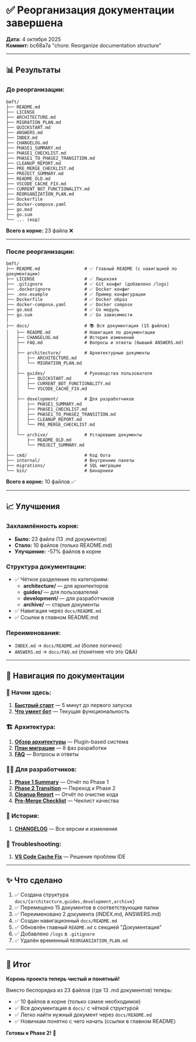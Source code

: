 # ✅ Реорганизация документации завершена

**Дата:** 4 октября 2025  
**Коммит:** bc68a7a "chore: Reorganize documentation structure"

---

## 📊 Результаты

### До реорганизации:
```
bmft/
├── README.md
├── LICENSE
├── ARCHITECTURE.md
├── MIGRATION_PLAN.md
├── QUICKSTART.md
├── ANSWERS.md
├── INDEX.md
├── CHANGELOG.md
├── PHASE1_SUMMARY.md
├── PHASE1_CHECKLIST.md
├── PHASE1_TO_PHASE2_TRANSITION.md
├── CLEANUP_REPORT.md
├── PRE_MERGE_CHECKLIST.md
├── PROJECT_SUMMARY.md
├── README_OLD.md
├── VSCODE_CACHE_FIX.md
├── CURRENT_BOT_FUNCTIONALITY.md
├── REORGANIZATION_PLAN.md
├── Dockerfile
├── docker-compose.yaml
├── go.mod
├── go.sum
└── ... (код)
```
**Всего в корне:** 23 файла ❌

---

### После реорганизации:
```
bmft/
├── README.md                 # ✅ Главный README (с навигацией по документации)
├── LICENSE                   # ✅ Лицензия
├── .gitignore                # ✅ Git конфиг (добавлено /logs)
├── .dockerignore             # ✅ Docker конфиг
├── .env.example              # ✅ Пример конфигурации
├── Dockerfile                # ✅ Docker образ
├── docker-compose.yaml       # ✅ Docker compose
├── go.mod                    # ✅ Go модуль
├── go.sum                    # ✅ Go зависимости
│
├── docs/                     # 📚 Вся документация (15 файлов)
│   ├── README.md             # Навигация по документации
│   ├── CHANGELOG.md          # История изменений
│   ├── FAQ.md                # Вопросы и ответы (бывший ANSWERS.md)
│   │
│   ├── architecture/         # Архитектурные документы
│   │   ├── ARCHITECTURE.md
│   │   └── MIGRATION_PLAN.md
│   │
│   ├── guides/               # Руководства пользователя
│   │   ├── QUICKSTART.md
│   │   ├── CURRENT_BOT_FUNCTIONALITY.md
│   │   └── VSCODE_CACHE_FIX.md
│   │
│   ├── development/          # Для разработчиков
│   │   ├── PHASE1_SUMMARY.md
│   │   ├── PHASE1_CHECKLIST.md
│   │   ├── PHASE1_TO_PHASE2_TRANSITION.md
│   │   ├── CLEANUP_REPORT.md
│   │   └── PRE_MERGE_CHECKLIST.md
│   │
│   └── archive/              # Устаревшие документы
│       ├── README_OLD.md
│       └── PROJECT_SUMMARY.md
│
├── cmd/                      # Код бота
├── internal/                 # Внутренние пакеты
├── migrations/               # SQL миграции
└── bin/                      # Бинарники
```
**Всего в корне:** 10 файлов ✅

---

## 📈 Улучшения

### Захламлённость корня:
- **Было:** 23 файла (13 .md документов)
- **Стало:** 10 файлов (только README.md)
- **Улучшение:** -57% файлов в корне

### Структура документации:
- ✅ Чёткое разделение по категориям:
  - **architecture/** — для архитекторов
  - **guides/** — для пользователей
  - **development/** — для разработчиков
  - **archive/** — старые документы
- ✅ Навигация через `docs/README.md`
- ✅ Ссылки в главном README.md

### Переименования:
- `INDEX.md` → `docs/README.md` (более логично)
- `ANSWERS.md` → `docs/FAQ.md` (понятнее что это Q&A)

---

## 🎯 Навигация по документации

### 🚀 Начни здесь:
1. **[Быстрый старт](docs/guides/QUICKSTART.md)** — 5 минут до первого запуска
2. **[Что умеет бот](docs/guides/CURRENT_BOT_FUNCTIONALITY.md)** — Текущая функциональность

### 🏗️ Архитектура:
1. **[Обзор архитектуры](docs/architecture/ARCHITECTURE.md)** — Plugin-based система
2. **[План миграции](docs/architecture/MIGRATION_PLAN.md)** — 8 фаз разработки
3. **[FAQ](docs/FAQ.md)** — Вопросы и ответы

### 👨‍💻 Для разработчиков:
1. **[Phase 1 Summary](docs/development/PHASE1_SUMMARY.md)** — Отчёт по Phase 1
2. **[Phase 2 Transition](docs/development/PHASE1_TO_PHASE2_TRANSITION.md)** — Переход к Phase 2
3. **[Cleanup Report](docs/development/CLEANUP_REPORT.md)** — Отчёт по очистке кода
4. **[Pre-Merge Checklist](docs/development/PRE_MERGE_CHECKLIST.md)** — Чеклист качества

### 📜 История:
1. **[CHANGELOG](docs/CHANGELOG.md)** — Все версии и изменения

### 🔧 Troubleshooting:
1. **[VS Code Cache Fix](docs/guides/VSCODE_CACHE_FIX.md)** — Решение проблем IDE

---

## ✨ Что сделано

1. ✅ Создана структура `docs/{architecture,guides,development,archive}`
2. ✅ Перемещено 15 документов в соответствующие папки
3. ✅ Переименовано 2 документа (INDEX.md, ANSWERS.md)
4. ✅ Создан навигационный `docs/README.md`
5. ✅ Обновлён главный `README.md` с секцией "Документация"
6. ✅ Добавлено `/logs` в `.gitignore`
7. ✅ Удалён временный `REORGANIZATION_PLAN.md`

---

## 🎉 Итог

**Корень проекта теперь чистый и понятный!**

Вместо беспорядка из 23 файлов (где 13 .md документов) теперь:
- ✅ 10 файлов в корне (только самое необходимое)
- ✅ Вся документация в `docs/` с чёткой структурой
- ✅ Легко найти нужный документ через `docs/README.md`
- ✅ Новичкам понятно с чего начать (ссылки в главном README)

**Готовы к Phase 2!** 🚀
